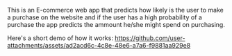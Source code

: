 This is an E-commerce web app that predicts how likely is the user to make a purchase on the website and if the user has a high probability of a purchase the app predicts the ammount he/she might spend on purchasing. 



Here's a short demo of how it works: 
https://github.com/user-attachments/assets/ad2acd6c-4c8e-48e6-a7a6-f9881aa929e8

